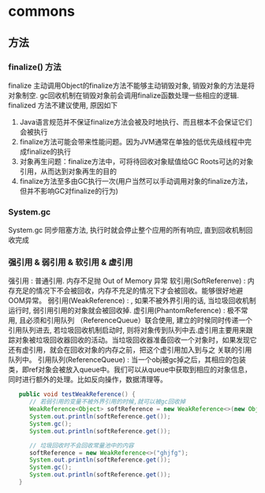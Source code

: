 # commons

## 方法

### finalize() 方法

finalize 主动调用Object的finalize方法不能够主动销毁对象, 销毁对象的方法是将对象制空. gc回收机制在销毁对象前会调用finalize函数处理一些相应的逻辑.
finalized 方法不建议使用, 原因如下

1. Java语言规范并不保证finalize方法会被及时地执行、而且根本不会保证它们会被执行
2. finalize方法可能会带来性能问题。因为JVM通常在单独的低优先级线程中完成finalize的执行
3. 对象再生问题：finalize方法中，可将待回收对象赋值给GC Roots可达的对象引用，从而达到对象再生的目的
4. finalize方法至多由GC执行一次(用户当然可以手动调用对象的finalize方法，但并不影响GC对finalize的行为)

### System.gc

System.gc 同步阻塞方法, 执行时就会停止整个应用的所有响应, 直到回收机制回收完成

### 强引用 & 弱引用 & 软引用 & 虚引用

强引用 : 普通引用. 内存不足抛 Out of Memory 异常
软引用(SoftReferenve) : 内存充足的情况下不会被回收，内存不充足的情况下才会被回收。能够很好地避OOM异常。
弱引用(WeakReference) : , 如果不被外界引用的话, 当垃圾回收机制运行时, 弱引用引用的对象就会被回收掉.
虚引用(PhantomReference) : 极不常用, 且必须和引用队列 （ReferenceQueue）联合使用, 建立的时候同时传递一个引用队列进去, 若垃圾回收机制启动时, 则将对象传到队列中去.虚引用主要用来跟踪对象被垃圾回收器回收的活动。当垃圾回收器准备回收一个对象时，如果发现它还有虚引用，就会在回收对象的内存之前，把这个虚引用加入到与之 关联的引用队列中。
引用队列(ReferenceQueue) : 当一个obj被gc掉之后，其相应的包装类，即ref对象会被放入queue中。我们可以从queue中获取到相应的对象信息，同时进行额外的处理。比如反向操作，数据清理等。

   ```java
      public void testWeakReference() {
         // 若弱引用的变量不被外界引用的时候,就可以被gc回收掉
         WeakReference<Object> softReference = new WeakReference<>(new Object());
         System.out.println(softReference.get());
         System.gc();
         System.out.println(softReference.get());

         // 垃圾回收时不会回收常量池中的内容
         softReference = new WeakReference<>("ghjfg");
         System.out.println(softReference.get());
         System.gc();
         System.out.println(softReference.get());
      }
   ```

